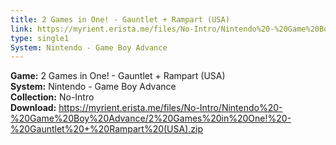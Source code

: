 ```yaml
---
title: 2 Games in One! - Gauntlet + Rampart (USA)
link: https://myrient.erista.me/files/No-Intro/Nintendo%20-%20Game%20Boy%20Advance/2%20Games%20in%20One!%20-%20Gauntlet%20+%20Rampart%20(USA).zip
type: single1
System: Nintendo - Game Boy Advance
---
```

<b>Game:</b> 2 Games in One! - Gauntlet + Rampart (USA)<br>
<b>System:</b> Nintendo - Game Boy Advance<br>
<b>Collection:</b> No-Intro<br>
<b>Download:</b> https://myrient.erista.me/files/No-Intro/Nintendo%20-%20Game%20Boy%20Advance/2%20Games%20in%20One!%20-%20Gauntlet%20+%20Rampart%20(USA).zip